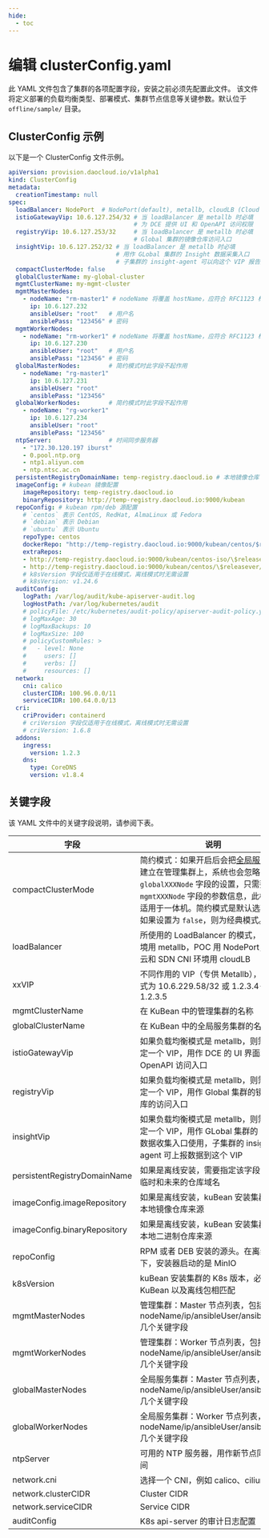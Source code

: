 ```yaml
---
hide:
  - toc
---
```


# 编辑 clusterConfig.yaml

此 YAML 文件包含了集群的各项配置字段，安装之前必须先配置此文件。
该文件将定义部署的负载均衡类型、部署模式、集群节点信息等关键参数。默认位于 `offline/sample/` 目录。

## ClusterConfig 示例

以下是一个 ClusterConfig 文件示例。

```yaml
apiVersion: provision.daocloud.io/v1alpha1
kind: ClusterConfig
metadata:
  creationTimestamp: null
spec:
  loadBalancer: NodePort  # NodePort(default), metallb, cloudLB (Cloud Controller)
  istioGatewayVip: 10.6.127.254/32 # 当 loadBalancer 是 metallb 时必填
                                   # 为 DCE 提供 UI 和 OpenAPI 访问权限
  registryVip: 10.6.127.253/32     # 当 loadBalancer 是 metallb 时必填
                                   # Global 集群的镜像仓库访问入口
  insightVip: 10.6.127.252/32 # 当 loadBalancer 是 metallb 时必填
                              # 用作 GLobal 集群的 Insight 数据采集入口
                              # 子集群的 insight-agent 可以向这个 VIP 报告数据
  compactClusterMode: false
  globalClusterName: my-global-cluster
  mgmtClusterName: my-mgmt-cluster
  mgmtMasterNodes:
    - nodeName: "rm-master1" # nodeName 将覆盖 hostName，应符合 RFC1123 标准
      ip: 10.6.127.232
      ansibleUser: "root"   # 用户名
      ansiblePass: "123456" # 密码
  mgmtWorkerNodes:
    - nodeName: "rm-worker1" # nodeName 将覆盖 hostName，应符合 RFC1123 标准
      ip: 10.6.127.230
      ansibleUser: "root"   # 用户名
      ansiblePass: "123456" # 密码
  globalMasterNodes:        # 简约模式时此字段不起作用
    - nodeName: "rg-master1"
      ip: 10.6.127.231
      ansibleUser: "root"
      ansiblePass: "123456"
  globalWorkerNodes:        # 简约模式时此字段不起作用
    - nodeName: "rg-worker1"
      ip: 10.6.127.234
      ansibleUser: "root"
      ansiblePass: "123456"
  ntpServer:                # 时间同步服务器
    - "172.30.120.197 iburst"
    - 0.pool.ntp.org
    - ntp1.aliyun.com
    - ntp.ntsc.ac.cn
  persistentRegistryDomainName: temp-registry.daocloud.io # 本地镜像仓库
  imageConfig: # kubean 镜像配置
    imageRepository: temp-registry.daocloud.io
    binaryRepository: http://temp-registry.daocloud.io:9000/kubean
  repoConfig: # kubean rpm/deb 源配置
    # `centos` 表示 CentOS, RedHat, AlmaLinux 或 Fedora
    # `debian` 表示 Debian
    # `ubuntu` 表示 Ubuntu
    repoType: centos
    dockerRepo: "http://temp-registry.daocloud.io:9000/kubean/centos/$releasever/os/$basearch"
    extraRepos:
    - http://temp-registry.daocloud.io:9000/kubean/centos-iso/\$releasever/os/\$basearch
    - http://temp-registry.daocloud.io:9000/kubean/centos/\$releasever/os/\$basearch
    # k8sVersion 字段仅适用于在线模式，离线模式时无需设置
    # k8sVersion: v1.24.6
  auditConfig:
    logPath: /var/log/audit/kube-apiserver-audit.log
    logHostPath: /var/log/kubernetes/audit
    # policyFile: /etc/kubernetes/audit-policy/apiserver-audit-policy.yaml
    # logMaxAge: 30
    # logMaxBackups: 10
    # logMaxSize: 100
    # policyCustomRules: >
    #   - level: None
    #     users: []
    #     verbs: []
    #     resources: []
  network:
    cni: calico
    clusterCIDR: 100.96.0.0/11
    serviceCIDR: 100.64.0.0/13
  cri:
    criProvider: containerd
    # criVersion 字段仅适用于在线模式，离线模式时无需设置
    # criVersion: 1.6.8
  addons:
    ingress:
      version: 1.2.3
    dns:
      type: CoreDNS
      version: v1.8.4
```

## 关键字段

该 YAML 文件中的关键字段说明，请参阅下表。

| 字段                         | 说明                                                         | 默认值                                                 |
| ---------------------------- | ------------------------------------------------------------ | ------------------------------------------------------ |
| compactClusterMode           | 简约模式：如果开启后会把[全局服务集群](../../kpanda/07UserGuide/Clusters/ClusterRole.md)建立在管理集群上，系统也会忽略 `globalXXXNode` 字段的设置，只需要设置 `mgmtXXXNode` 字段的参数信息，此模式也适用于一体机。简约模式是默认选项。<br />如果设置为 `false`，则为经典模式。 | true                                                   |
| loadBalancer                 | 所使用的 LoadBalancer 的模式，物理环境用 metallb，POC 用 NodePort，公有云和 SDN CNI 环境用 cloudLB | NodePort(default), metallb, cloudLB (Cloud Controller) |
| xxVIP                        | 不同作用的 VIP（专供 Metallb），注意格式为 10.6.229.58/32 或 1.2.3.4-1.2.3.5 | -                                                     |
| mgmtClusterName              | 在 KuBean 中的管理集群的名称                                   | -                                                     |
| globalClusterName            | 在 KuBean 中的全局服务集群的名称                               | -                                                     |
| istioGatewayVip              | 如果负载均衡模式是 metallb，则需要指定一个 VIP，用作 DCE 的 UI 界面和 OpenAPI 访问入口 | -                                                     |
| registryVip                  | 如果负载均衡模式是 metallb，则需要指定一个 VIP，用作 Global 集群的镜像仓库的访问入口 | -                                                     |
| insightVip                   | 如果负载均衡模式是 metallb，则需要指定一个 VIP，用作 GLobal 集群的 insight 数据收集入口使用，子集群的 insight-agent 可上报数据到这个 VIP | -                                                     |
| persistentRegistryDomainName | 如果是离线安装，需要指定该字段，指定临时和未来的仓库域名   | -                                                     |
| imageConfig.imageRepository  | 如果是离线安装，kuBean 安装集群时的本地镜像仓库来源          | -                                                     |
| imageConfig.binaryRepository | 如果是离线安装，kuBean 安装集群时的本地二进制仓库来源        | https://xxx.yy.zz                           |
| repoConfig                   | RPM 或者 DEB 安装的源头。在离线模式下，安装器启动的是 MinIO | -                                                     |
| k8sVersion                   | kuBean 安装集群的 K8s 版本，必须与 KuBean 以及离线包相匹配      | -                                                     |
| mgmtMasterNodes              | 管理集群：Master 节点列表，包括 nodeName/ip/ansibleUser/ansiblePass 几个关键字段 | -                                                     |
| mgmtWorkerNodes              | 管理集群：Worker 节点列表，包括 nodeName/ip/ansibleUser/ansiblePass 几个关键字段 | -                                                     |
| globalMasterNodes            | 全局服务集群：Master 节点列表，包括 nodeName/ip/ansibleUser/ansiblePass 几个关键字段 | -                                                     |
| globalWorkerNodes            | 全局服务集群：Worker 节点列表，包括 nodeName/ip/ansibleUser/ansiblePass 几个关键字段 | -                                                     |
| ntpServer                    | 可用的 NTP 服务器，用作新节点同步时间                        | -                                                     |
| network.cni                  | 选择一个 CNI，例如 calico、cilium                                | calico                                                 |
| network.clusterCIDR          | Cluster CIDR                                                 | -                                                     |
| network.serviceCIDR          | Service CIDR                                                 | -                                                     |
| auditConfig                  | K8s api-server 的审计日志配置                                | 默认关闭                                               |
